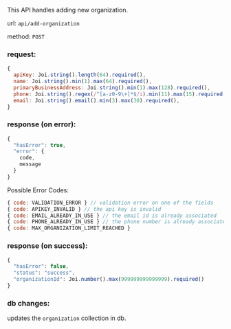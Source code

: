 This API handles adding new organization.

url: `api/add-organization`

method: `POST`

### request: 
```js
{
  apiKey: Joi.string().length(64).required(),
  name: Joi.string().min(1).max(64).required(),
  primaryBusinessAddress: Joi.string().min(1).max(128).required(),
  phone: Joi.string().regex(/^[a-z0-9\+]*$/i).min(11).max(15).required(),
  email: Joi.string().email().min(3).max(30).required(),
}
```

### response (on error):
```js
{
  "hasError": true,
  "error": {
    code,
    message
  }
}
```

Possible Error Codes:
```js
{ code: VALIDATION_ERROR } // validation error on one of the fields
{ code: APIKEY_INVALID } // the api key is invalid
{ code: EMAIL_ALREADY_IN_USE } // the email id is already associated
{ code: PHONE_ALREADY_IN_USE } // the phone number is already associated
{ code: MAX_ORGANIZATION_LIMIT_REACHED }
```

### response (on success):
```js
{
  "hasError": false,
  "status": "success",
  "organizationId": Joi.number().max(999999999999999).required()
}
```

### db changes:
updates the `organization` collection in db.